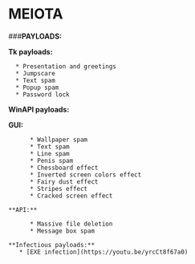 # MEIOTA

###**PAYLOADS:**
        
**Tk payloads:**
      
      * Presentation and greetings
      * Jumpscare
      * Text spam
      * Popup spam
      * Password lock
    
**WinAPI payloads:** 
      
   **GUI:** 
          
          * Wallpaper spam
          * Text spam
          * Line spam
          * Penis spam
          * Chessboard effect
          * Inverted screen colors effect
          * Fairy dust effect
          * Stripes effect
          * Cracked screen effect
       
    **API:**
           
          * Massive file deletion
          * Message box spam
            
    **Infectious payloads:**
       * [EXE infection](https://youtu.be/yrcCt8f67a0)


